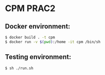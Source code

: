 # CPM PRAC2

## Docker environment:
```sh
$ docker build . -t cpm
$ docker run -v $(pwd):/home -it cpm /bin/sh
```

## Testing environment:
```sh
$ sh ./run.sh
```
